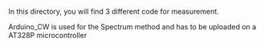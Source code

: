 In this directory, you will find 3 different code for measurement.

Arduino_CW is used for the Spectrum method and has to be uploaded on a AT328P microcontroller

